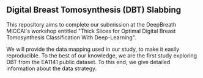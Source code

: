 ## **Digital Breast Tomosynthesis (DBT) Slabbing**

This repository aims to complete our submission at the DeepBreath MICCAI's 
workshop entitled "Thick Slices for Optimal Digital Breast
Tomosynthesis Classification With Deep-Learning".

We will provide the data mapping used in our study, to make it easily reproducible.
To the best of our knowledge, we are the first study exploring DBT from the EA1141
public dataset. To this end, we give detailed information about the data strategy.

